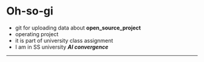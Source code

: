 # Oh-so-gi

*  git for uploading data about **open_source_project**
*  operating project
*  it is part of university class assignment
*  I am in SS university ***AI convergence***

  ------------------------



